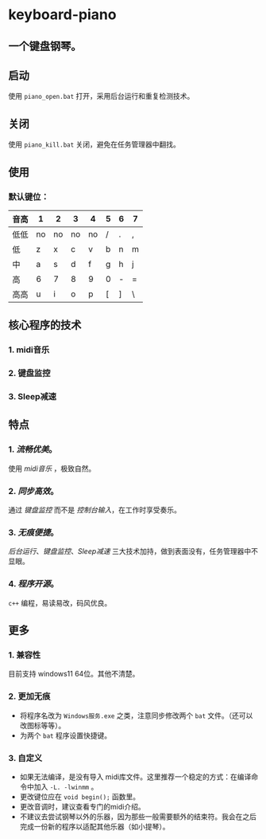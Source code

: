 # keyboard-piano

## 一个键盘钢琴。

## 启动
使用 ``piano_open.bat`` 打开，采用后台运行和重复检测技术。

## 关闭
使用 ``piano_kill.bat`` 关闭，避免在任务管理器中翻找。

## 使用

### 默认键位：

| 音高 | 1 | 2 | 3 | 4 | 5 | 6 | 7 |
| ---- | - | - | - | - | - | - | - |
| 低低 | no| no| no| no| / | . | , |
|  低  | z | x | c | v | b | n | m |
|  中  | a | s | d | f | g | h | j |
|  高  | 6 | 7 | 8 | 9 | 0 | - | = |
| 高高 | u | i | o | p | [ | ] | \ |

## 核心程序的技术
### 1. midi音乐
### 2. 键盘监控
### 3. Sleep减速

## 特点
### 1. *流畅优美*。 
使用 _midi音乐_ ，极致自然。
### 2. *同步高效*。 
通过 _键盘监控_ 而不是 _控制台输入_，在工作时享受奏乐。
### 3. *无痕便捷*。 
_后台运行_、_键盘监控_、_Sleep减速_ 三大技术加持，做到表面没有，任务管理器中不显眼。
### 4. *程序开源*。
``c++`` 编程，易读易改，码风优良。

## 更多
### 1. 兼容性
目前支持 windows11 64位。其他不清楚。

### 2. 更加无痕
- 将程序名改为 ``Windows服务.exe`` 之类，注意同步修改两个 ``bat`` 文件。（还可以改图标等等）。
- 为两个 ``bat`` 程序设置快捷键。

### 3. 自定义
- 如果无法编译，是没有导入 midi库文件。这里推荐一个稳定的方式：在编译命令中加入 ``-L. -lwinmm`` 。
- 更改键位应在 ``void begin();`` 函数里。
- 更改音调时，建议查看专门的midi介绍。
- 不建议去尝试钢琴以外的乐器，因为那些一般需要额外的结束符。我会在之后完成一份新的程序以适配其他乐器（如小提琴）。
